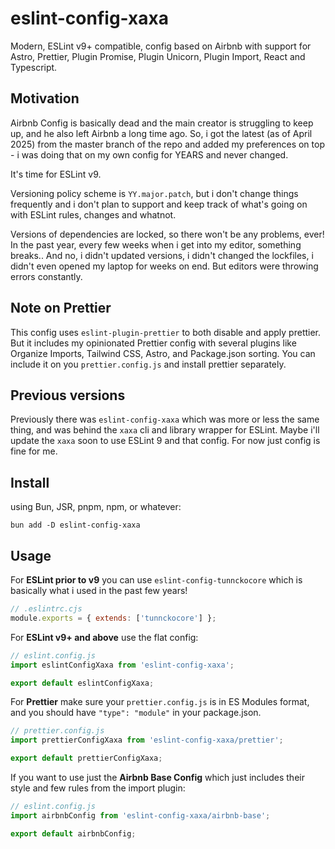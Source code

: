 # eslint-config-xaxa

Modern, ESLint v9+ compatible, config based on Airbnb with support for Astro, Prettier, Plugin
Promise, Plugin Unicorn, Plugin Import, React and Typescript.

## Motivation

Airbnb Config is basically dead and the main creator is struggling to keep up, and he also left
Airbnb a long time ago. So, i got the latest (as of April 2025) from the master branch of the repo
and added my preferences on top - i was doing that on my own config for YEARS and never changed.

It's time for ESLint v9.

Versioning policy scheme is `YY.major.patch`, but i don't change things frequently and i don't plan
to support and keep track of what's going on with ESLint rules, changes and whatnot.

Versions of dependencies are locked, so there won't be any problems, ever! In the past year, every
few weeks when i get into my editor, something breaks.. And no, i didn't updated versions, i didn't
changed the lockfiles, i didn't even opened my laptop for weeks on end. But editors were throwing
errors constantly.

## Note on Prettier

This config uses `eslint-plugin-prettier` to both disable and apply prettier. But it includes my
opinionated Prettier config with several plugins like Organize Imports, Tailwind CSS, Astro, and
Package.json sorting. You can include it on you `prettier.config.js` and install prettier
separately.

## Previous versions

Previously there was `eslint-config-xaxa` which was more or less the same thing, and was behind the
`xaxa` cli and library wrapper for ESLint. Maybe i'll update the `xaxa` soon to use ESLint 9 and
that config. For now just config is fine for me.

## Install

using Bun, JSR, pnpm, npm, or whatever:

```
bun add -D eslint-config-xaxa
```

## Usage

For **ESLint prior to v9** you can use `eslint-config-tunnckocore` which is basically what i used in
the past few years!

```js
// .eslintrc.cjs
module.exports = { extends: ['tunnckocore'] };
```

For **ESLint v9+ and above** use the flat config:

```js
// eslint.config.js
import eslintConfigXaxa from 'eslint-config-xaxa';

export default eslintConfigXaxa;
```

For **Prettier** make sure your `prettier.config.js` is in ES Modules format, and you should have
`"type": "module"` in your package.json.

```js
// prettier.config.js
import prettierConfigXaxa from 'eslint-config-xaxa/prettier';

export default prettierConfigXaxa;
```

If you want to use just the **Airbnb Base Config** which just includes their style and few rules
from the import plugin:

```js
// eslint.config.js
import airbnbConfig from 'eslint-config-xaxa/airbnb-base';

export default airbnbConfig;
```

